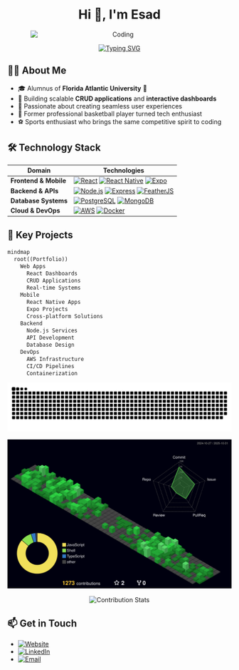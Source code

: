 <div align="center">
  
<h1 align="center">Hi 👋, I'm Esad</h1>

<div style="display: flex; align-items: center; justify-content: center;">
  <img src="https://cdn.dribbble.com/users/1162077/screenshots/3848914/programmer.gif" alt="Coding" width="400" />
</div>

<p align="center">
  <a href="https://git.io/typing-svg">
    <img src="https://readme-typing-svg.demolab.com?font=Fira+Code&pause=1000&center=true&width=435&lines=Full+Stack+Developer;Mobile+App+Specialist;Cloud+Infrastructure+Expert;DevOps+Engineer" alt="Typing SVG" />
  </a>
</p>



</div>

## 👨‍💻 About Me

- 🎓 Alumnus of **Florida Atlantic University** 🦉
- 🔭 Building scalable **CRUD applications** and **interactive dashboards**
- 🚀 Passionate about creating seamless user experiences
- 🏀 Former professional basketball player turned tech enthusiast
- ⚽ Sports enthusiast who brings the same competitive spirit to coding

## 🛠️ Technology Stack

<div align="center">

| Domain | Technologies |
|--------|-------------|
| **Frontend & Mobile** | [![React](https://img.shields.io/badge/-React-black?style=flat-square&logo=react)](https://reactjs.org/) [![React Native](https://img.shields.io/badge/-React_Native-black?style=flat-square&logo=react)](https://reactnative.dev/) [![Expo](https://img.shields.io/badge/-Expo-black?style=flat-square&logo=expo)](https://expo.dev/) |
| **Backend & APIs** | [![Node.js](https://img.shields.io/badge/-Node.js-black?style=flat-square&logo=node.js)](https://nodejs.org/) [![Express](https://img.shields.io/badge/-Express-black?style=flat-square&logo=express)](https://expressjs.com/) [![FeatherJS](https://img.shields.io/badge/-FeatherJS-black?style=flat-square&logo=feather)](https://feathersjs.com/) |
| **Database Systems** | [![PostgreSQL](https://img.shields.io/badge/-PostgreSQL-black?style=flat-square&logo=postgresql)](https://www.postgresql.org/) [![MongoDB](https://img.shields.io/badge/-MongoDB-black?style=flat-square&logo=mongodb)](https://www.mongodb.com/) |
| **Cloud & DevOps** | [![AWS](https://img.shields.io/badge/-AWS-black?style=flat-square&logo=amazon-aws)](https://aws.amazon.com/) [![Docker](https://img.shields.io/badge/-Docker-black?style=flat-square&logo=docker)](https://www.docker.com/) |

</div>

## 🎯 Key Projects

```mermaid
mindmap
  root((Portfolio))
    Web Apps
      React Dashboards
      CRUD Applications
      Real-time Systems
    Mobile
      React Native Apps
      Expo Projects
      Cross-platform Solutions
    Backend
      Node.js Services
      API Development
      Database Design
    DevOps
      AWS Infrastructure
      CI/CD Pipelines
      Containerization
```

<div align="center">
  
![GitHub Contribution Snake](./dist/github-snake-dark.svg)

<!-- 3D Contribution Calendar -->
![3D Contribution Calendar](./profile-3d-contrib/profile-night-green.svg)

<!-- Contribution Stats -->
![Contribution Stats](https://github-readme-streak-stats.herokuapp.com/?user=esadkrs&theme=dark&hide_border=true&background=0D1117)

</div>

## 📫 Get in Touch
- [![Website](https://img.shields.io/badge/kirisconsulting.tech-000000?style=for-the-badge&logo=globe&logoColor=white)](https://kirisconsulting.tech)
- [![LinkedIn](https://img.shields.io/badge/Connect_with_me-0077B5?style=for-the-badge&logo=linkedin&logoColor=white)](https://www.linkedin.com/in/mehmet-esad-kiris-566a60126/)
- [![Email](https://img.shields.io/badge/Email-D14836?style=for-the-badge&logo=gmail&logoColor=white)](mailto:esad@kirisconsulting.tech)
